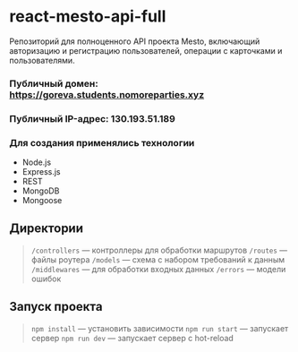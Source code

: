 # react-mesto-api-full

Репозиторий для полноценного API проекта Mesto, включающий авторизацию и регистрацию пользователей, операции с карточками и пользователями.  

### Публичный домен: https://goreva.students.nomoreparties.xyz

### Публичный IP-адрес: 130.193.51.189

### Для создания применялись технологии

+ Node.js
+ Express.js
+ REST
+ MongoDB
+ Mongoose

## Директории

> `/controllers` — контроллеры для обработки маршрутов
> `/routes` — файлы роутера
> `/models` — схема с набором требований к данным
> `/middlewares` — для обработки вхoдных данных
> `/errors` — модели ошибок

## Запуск проекта

> `npm install` — установить зависимости
> `npm run start` — запускает сервер
> `npm run dev` — запускает сервер с hot-reload
